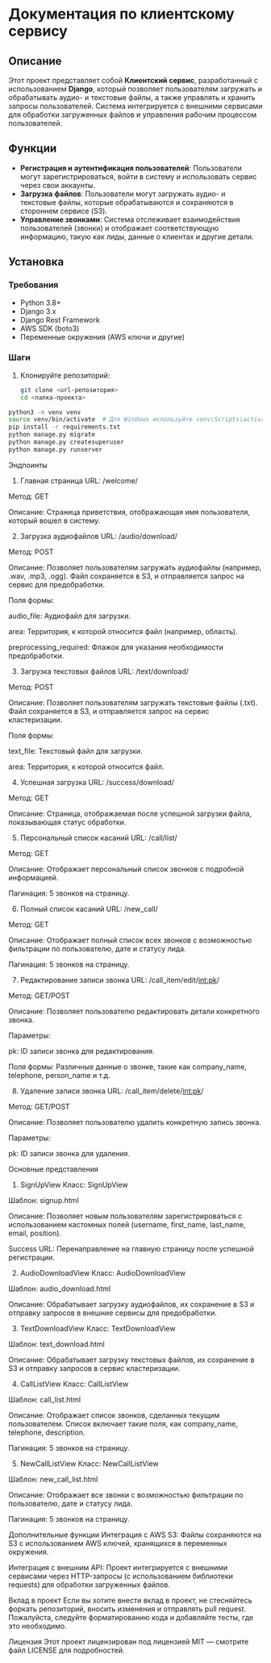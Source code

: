 # Документация по клиентскому сервису

## Описание

Этот проект представляет собой **Клиентский сервис**, разработанный с использованием **Django**, который позволяет пользователям загружать и обрабатывать аудио- и текстовые файлы, а также управлять и хранить запросы пользователей. Система интегрируется с внешними сервисами для обработки загруженных файлов и управления рабочим процессом пользователей.

## Функции

- **Регистрация и аутентификация пользователей**: Пользователи могут зарегистрироваться, войти в систему и использовать сервис через свои аккаунты.
- **Загрузка файлов**: Пользователи могут загружать аудио- и текстовые файлы, которые обрабатываются и сохраняются в стороннем сервисе (S3).
- **Управление звонками**: Система отслеживает взаимодействия пользователей (звонки) и отображает соответствующую информацию, такую как лиды, данные о клиентах и другие детали.

## Установка

### Требования

- Python 3.8+
- Django 3.x
- Django Rest Framework
- AWS SDK (boto3)
- Переменные окружения (AWS ключи и другие)

### Шаги

1. Клонируйте репозиторий:
   ```bash
   git clone <url-репозитория>
   cd <папка-проекта>

```bash
python3 -m venv venv
source venv/bin/activate  # Для Windows используйте venv\Scripts\activate
pip install -r requirements.txt
python manage.py migrate
python manage.py createsuperuser
python manage.py runserver
```

Эндпоинты
1. Главная страница
URL: /welcome/

Метод: GET

Описание: Страница приветствия, отображающая имя пользователя, который вошел в систему.

2. Загрузка аудиофайлов
URL: /audio/download/

Метод: POST

Описание: Позволяет пользователям загружать аудиофайлы (например, .wav, .mp3, .ogg). Файл сохраняется в S3, и отправляется запрос на сервис для предобработки.

Поля формы:

audio_file: Аудиофайл для загрузки.

area: Территория, к которой относится файл (например, область).

preprocessing_required: Флажок для указания необходимости предобработки.

3. Загрузка текстовых файлов
URL: /text/download/

Метод: POST

Описание: Позволяет пользователям загружать текстовые файлы (.txt). Файл сохраняется в S3, и отправляется запрос на сервис кластеризации.

Поля формы:

text_file: Текстовый файл для загрузки.

area: Территория, к которой относится файл.

4. Успешная загрузка
URL: /success/download/

Метод: GET

Описание: Страница, отображаемая после успешной загрузки файла, показывающая статус обработки.

5. Персональный список касаний
URL: /call/list/

Метод: GET

Описание: Отображает персональный список звонков с подробной информацией.

Пагинация: 5 звонков на страницу.

6. Полный список касаний
URL: /new_call/

Метод: GET

Описание: Отображает полный список всех звонков с возможностью фильтрации по пользователю, дате и статусу лида.

Пагинация: 5 звонков на страницу.

7. Редактирование записи звонка
URL: /call_item/edit/<int:pk>/

Метод: GET/POST

Описание: Позволяет пользователю редактировать детали конкретного звонка.

Параметры:

pk: ID записи звонка для редактирования.

Поля формы: Различные данные о звонке, такие как company_name, telephone, person_name и т.д.

8. Удаление записи звонка
URL: /call_item/delete/<int:pk>/

Метод: GET/POST

Описание: Позволяет пользователю удалить конкретную запись звонка.

Параметры:

pk: ID записи звонка для удаления.

Основные представления
1. SignUpView
Класс: SignUpView

Шаблон: signup.html

Описание: Позволяет новым пользователям зарегистрироваться с использованием кастомных полей (username, first_name, last_name, email, position).

Success URL: Перенаправление на главную страницу после успешной регистрации.

2. AudioDownloadView
Класс: AudioDownloadView

Шаблон: audio_download.html

Описание: Обрабатывает загрузку аудиофайлов, их сохранение в S3 и отправку запросов в внешние сервисы для предобработки.

3. TextDownloadView
Класс: TextDownloadView

Шаблон: text_download.html

Описание: Обрабатывает загрузку текстовых файлов, их сохранение в S3 и отправку запросов в сервис кластеризации.

4. CallListView
Класс: CallListView

Шаблон: call_list.html

Описание: Отображает список звонков, сделанных текущим пользователем. Список включает такие поля, как company_name, telephone, description.

Пагинация: 5 звонков на страницу.

5. NewCallListView
Класс: NewCallListView

Шаблон: new_call_list.html

Описание: Отображает все звонки с возможностью фильтрации по пользователю, дате и статусу лида.

Пагинация: 5 звонков на страницу.

Дополнительные функции
Интеграция с AWS S3: Файлы сохраняются на S3 с использованием AWS ключей, хранящихся в переменных окружения.

Интеграция с внешним API: Проект интегрируется с внешними сервисами через HTTP-запросы (с использованием библиотеки requests) для обработки загруженных файлов.

Вклад в проект
Если вы хотите внести вклад в проект, не стесняйтесь форкать репозиторий, вносить изменения и отправлять pull request. Пожалуйста, следуйте форматированию кода и добавляйте тесты, где это необходимо.

Лицензия
Этот проект лицензирован под лицензией MIT — смотрите файл LICENSE для подробностей.